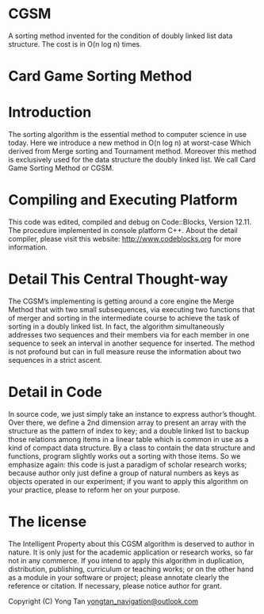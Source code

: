 # CGSM 
A sorting method invented for the condition of doubly linked list data structure. The cost is in O(n log n) times.

# Card Game Sorting Method

# Introduction

The sorting algorithm is the essential method to computer science in use today. Here we introduce a new method in O(n log n) at worst-case Which derived from Merge sorting and Tournament method. Moreover this method is exclusively used for the data structure the doubly linked list. We call Card Game Sorting Method or CGSM.

# Compiling and Executing Platform

This code was edited, compiled and debug on Code::Blocks, Version 12.11. The procedure implemented in console platform C++. About the detail compiler, please visit this website: http://www.codeblocks.org for more information.

# Detail This Central Thought-way

The CGSM’s implementing is getting around a core engine the Merge Method that with two small subsequences, via executing two functions that of merger and sorting in the intermediate course to achieve the task of sorting in a doubly linked list.
In fact, the algorithm simultaneously addresses two sequences and their members via for each member in one sequence to seek an interval in another sequence for inserted. The method is not profound but can in full measure reuse the information about two sequences in a strict ascent. 

# Detail in Code

In source code, we just simply take an instance to express author’s thought. Over there, we define a 2nd dimension array to present an array with the structure as the pattern of index to key; and a double linked list to backup those relations among items in a linear table which is common in use as a kind of compact data structure.
By a class to contain the data structure and functions, program slightly works out a sorting with those items. So we emphasize again: this code is just a paradigm of scholar research works; because author only just define a group of natural numbers as keys as objects operated in our experiment; if you want to apply this algorithm on your practice, please to reform her on your purpose.   

# The license

The Intelligent Property about this CGSM algorithm is deserved to author in nature. It is only just for the academic application or research works, so far not in any commerce. If you intend to apply this algorithm in duplication, distribution, publishing, curriculum or teaching works; or on the other hand as a module in your software or project; please annotate clearly the reference or citation. If necessary, please notice author for grant.

Copyright (C) Yong Tan <yongtan_navigation@outlook.com>
